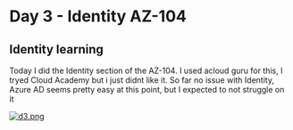 <!-- This template removes the micro tutorial for a quicker post and removes images for a full template check out the 000-DAY-ARTICLE-LONG-TEMPLATE.MD-->

# Day 3 - Identity AZ-104
## Identity learning

Today I did the Identity section of the AZ-104.
I used acloud guru for this, I tryed Cloud Academy but i just didnt like it.
So far no issue with Identity, Azure AD seems pretty easy at this point, but I expected to not struggle on it

[![d3.png](https://i.postimg.cc/HxSGySNx/d3.png)](https://postimg.cc/WFJfR7TL)
